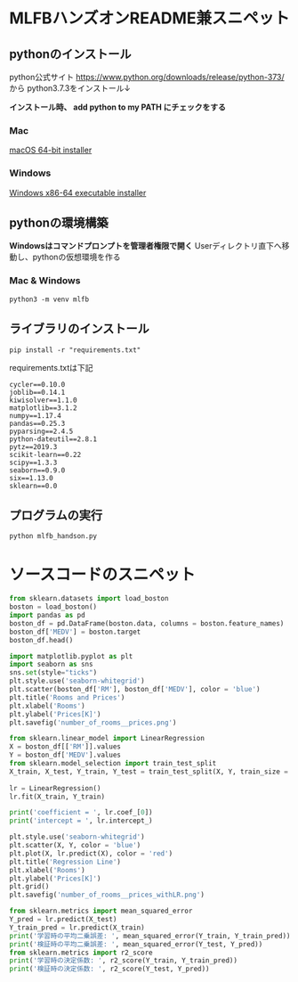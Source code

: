 # MLFBハンズオンREADME兼スニペット

## pythonのインストール
python公式サイト
https://www.python.org/downloads/release/python-373/ から
python3.7.3をインストール↓

**インストール時、 add python to my PATH にチェックをする**

### Mac
[macOS 64-bit installer](https://www.python.org/ftp/python/3.7.3/python-3.7.3-macosx10.9.pkg)
### Windows
[Windows x86-64 executable installer](https://www.python.org/ftp/python/3.7.3/python-3.7.3-amd64.exe)

## pythonの環境構築
**Windowsはコマンドプロンプトを管理者権限で開く**
Userディレクトリ直下へ移動し、pythonの仮想環境を作る
### Mac & Windows

```
python3 -m venv mlfb
```

## ライブラリのインストール

```
pip install -r "requirements.txt"
```

requirements.txtは下記

```
cycler==0.10.0
joblib==0.14.1
kiwisolver==1.1.0
matplotlib==3.1.2
numpy==1.17.4
pandas==0.25.3
pyparsing==2.4.5
python-dateutil==2.8.1
pytz==2019.3
scikit-learn==0.22
scipy==1.3.3
seaborn==0.9.0
six==1.13.0
sklearn==0.0
```

## プログラムの実行

```
python mlfb_handson.py
```

# ソースコードのスニペット

```python
from sklearn.datasets import load_boston
boston = load_boston() 															# データセットの読み込み
import pandas as pd
boston_df = pd.DataFrame(boston.data, columns = boston.feature_names) 			# 説明変数(boston.data)をDataFrameに保存
boston_df['MEDV'] = boston.target 												# 目的変数(boston.target)もDataFrameに追加
boston_df.head()
```

```python
import matplotlib.pyplot as plt
import seaborn as sns
sns.set(style="ticks")
plt.style.use('seaborn-whitegrid')
plt.scatter(boston_df['RM'], boston_df['MEDV'], color = 'blue')					# 平均部屋数と住宅価格の散布図をプロット
plt.title('Rooms and Prices')													# 図のタイトル
plt.xlabel('Rooms') 															# x軸のラベル
plt.ylabel('Prices[K]')    														# y軸のラベル
plt.savefig('number_of_rooms__prices.png')	
```

```python
from sklearn.linear_model import LinearRegression
X = boston_df[['RM']].values         											# 説明変数（Numpyの配列）
Y = boston_df['MEDV'].values         											# 目的変数（Numpyの配列）
from sklearn.model_selection import train_test_split
X_train, X_test, Y_train, Y_test = train_test_split(X, Y, train_size = 0.7, test_size = 0.3, random_state = 0) 
																				# データを学習用と検証用に分割
lr = LinearRegression()
lr.fit(X_train, Y_train)
```

```python
print('coefficient = ', lr.coef_[0]) 											# 説明変数の係数を出力
print('intercept = ', lr.intercept_) 											# 切片を出力
```

```python
plt.style.use('seaborn-whitegrid')
plt.scatter(X, Y, color = 'blue')         										# 説明変数と目的変数のデータの散布図をプロット
plt.plot(X, lr.predict(X), color = 'red') 										# 回帰直線をプロット
plt.title('Regression Line')               										# 図のタイトル
plt.xlabel('Rooms') 															# x軸のラベル
plt.ylabel('Prices[K]')    														# y軸のラベル
plt.grid()                                 										# グリッド線を表示
plt.savefig('number_of_rooms__prices_withLR.png')        						# 図の表示
```

```python
from sklearn.metrics import mean_squared_error
Y_pred = lr.predict(X_test) 													# 検証データを用いて目的変数を予測
Y_train_pred = lr.predict(X_train) 												# 学習データに対する目的変数を予測
print('学習時の平均二乗誤差: ', mean_squared_error(Y_train, Y_train_pred)) 		# 学習データを用いたときの平均二乗誤差を出力
print('検証時の平均二乗誤差: ', mean_squared_error(Y_test, Y_pred))         	# 検証データを用いたときの平均二乗誤差を出力
from sklearn.metrics import r2_score
print('学習時の決定係数: ', r2_score(Y_train, Y_train_pred))
print('検証時の決定係数: ', r2_score(Y_test, Y_pred))
```
